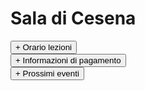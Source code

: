 # Sala di Cesena

<div>   
<button type="button" class="collapsible active">+ Orario lezioni</button>
<div class="content" style="display: none;" markdown="1">

- Martedì: ore 20.30 - 23.00
- Giovedì: ore 20.45 - 23.00
</div>
</div>

<div>   
<button type="button" class="collapsible active">+ Informazioni di pagamento</button>
<div class="content" style="display: none;" markdown="1">

![](/assets/img/costi.jpg)
- 55 € di iscrizione, valida per tutto l'anno
- 40 € mensili, 35 € nel caso in cui saldiate almeno 3 mesi con lo stesso pagamento

Per quanto riguarda le modalità di pagamento, il bonifico rimane la modalità preferita, ma in caso vi venga più comodo si accettano anche contanti (da pagare a Ruben Tura).

IBAN: IT09X0306967684510749162049

Intestatario: ASD Romagna Malatestiana

Causale: Nome Cognome Sala + Cosa si paga (ad esempio Mario Rossi Cesena Ott-Dic)

**Ricordatevi di inviare la ricevuta del bonifico all'indirizzo mail [asd-romagnamalatestiana@achillemarozzo.it](mailto:asd-romagnamalatestiana@achillemarozzo.it)**
</div>
</div>

<div>   
<button type="button" class="collapsible active">+ Prossimi eventi</button>
<div class="content" style="display: none;" markdown="1">

- Sabato 22 Ottobre 2022: **Sparring Day dai nostri amici di Hema Ravenna!** Informazioni sull'[evento facebook](https://fb.me/e/1Vk5zS6bi).
- Domenica 23 Ottobre 2022: **Mensile di Due Mani di Marozzo ad Imola!** Esercizi la mattina, a cura di Andrea Reggi, e sparring al pomeriggio.
- Sabato 29 e Domenica 30 Ottobre 2022: **Montefiore Medievale** al centro commerciale Montefiore di Cesena, dalle ore 15:30 alle ore 19:30. [Link all'evento facebook](https://fb.me/e/22xn4DhmY)

## Circuito Gare 2022-2023
- **Qualificazioni Sud**: 17-18 Dicembre 2022, Palestrina
- **Qualificazioni Nord**: 25-26 Febbraio 2023, Cesena
- **Assoluti**: 20-21 Maggio 2023, Sportilia
![](/assets/img/gare22-23.jpg)
</div>
</div>

<script type="text/javascript">

    function loadCSS(filename){ 

       var file = document.createElement("link");
       file.setAttribute("rel", "stylesheet");
       file.setAttribute("type", "text/css");
       file.setAttribute("href", filename);
       document.head.appendChild(file);
    }

    //just call a function to load your CSS
    //this path should be relative your HTML location
    loadCSS("collapse.css");

    var coll = document.getElementsByClassName("collapsible");
    var i;

    for (i = 0; i < coll.length; i++) {
      coll[i].addEventListener("click", function() {
        this.classList.toggle("active");
        var content = this.nextElementSibling;
        if (content.style.display === "block") {
          content.style.display = "none";
        } else {
          content.style.display = "block";
        }
      });
    }

</script>

